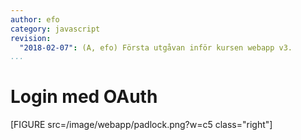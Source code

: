 ```yaml
---
author: efo
category: javascript
revision:
  "2018-02-07": (A, efo) Första utgåvan inför kursen webapp v3.
...
```

Login med OAuth
==================================

[FIGURE src=/image/webapp/padlock.png?w=c5 class="right"]

